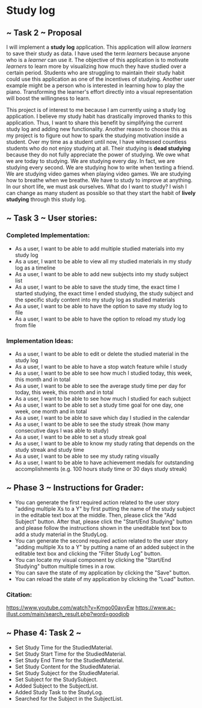 # Study log

## ~ Task 2 ~ Proposal
<T>I will implement a **study log** application. This application will 
allow *learners* to save their study as data.
I have used the term *learners* because anyone who is a *learner*
can use it.
<T>The objective of this application is to motivate
*learners* to learn more by visualizing how much they have studied 
over a certain period. Students who are struggling to maintain their
study habit could use this application as one of the incentives of studying. 
Another user example might be a
person who is interested in learning how to play the piano. Transforming the learner's
effort directly into a visual representation will boost the willingness to
learn. 


<T>This project is of interest to me because I am currently using a
study log application. I believe my study habit has drastically 
improved thanks to this application. Thus, I want to share 
this benefit by simplifying the current study log and adding new functionality. 
Another reason to choose this as my project is to figure out how to 
spark the studying motivation inside a student. Over my time as a student 
until now, I have witnessed countless students who do not enjoy studying at all. 
Their studying is **dead studying** because they do not fully appreciate the 
power of studying. We owe what we are today to studying. 
We are studying every day. In fact, we are studying every second. 
We are studying how to write when texting a friend. We are
studying video games when playing video games. We are studying 
how to breathe when we breathe. We have to study to improve at anything.
In our short life, we must ask ourselves. What do I want to study? 
I wish I can change as many student as possible so that they start the 
habit of **lively studying** through this study log.

## ~ Task 3 ~ User stories:

### Completed Implementation:
- As a user, I want to be able to add multiple studied materials into my study log
- As a user, I want to be able to view all my studied materials in my study log as a timeline
- As a user, I want to be able to add new subjects into my study subject list
- As a user, I want to be able to save the study time, the exact time I started studying, the exact time I ended
studying, the study subject and the specific study content into my study log as studied materials
- As a user, I want to be able to have the option to save my study log to file
- As a user, I want to be able to have the option to reload my study log from file

### Implementation Ideas:
- As a user, I want to be able to edit or delete the studied material in the study log
- As a user, I want to be able to have a stop watch feature while I study
- As a user, I want to be able to see how much I studied today, this week, this month and in total
- As a user, I want to be able to see the average study time per day for today, this week, this month and in total
- As a user, I want to be able to see how much I studied for each subject
- As a user, I want to be able to set a study time goal for one day, one week, one month and in total
- As a user, I want to be able to save which day I studied in the calendar
- As a user, I want to be able to see the study streak (how many consecutive days I was able to study)
- As a user, I want to be able to set a study streak goal 
- As a user, I want to be able to know my study rating that depends on the study streak and study time 
- As a user, I want to be able to see my study rating visually
- As a user, I want to be able to have achievement medals for outstanding accomplishments (e.g. 100 hours study time or 30 days
  study streak)

## ~ Phase 3 ~ Instructions for Grader:
- You can generate the first required action related to 
the user story "adding multiple Xs to a Y" by first putting
the name of the study subject in the editable text box at
the middle. Then, please click the "Add Subject" button. 
After that, please click the "Start/End Studying" button 
and please follow the instructions shown in the uneditable 
text box to add a study material in the StudyLog.
- You can generate the second required action related to 
the user story "adding multiple Xs to a Y" by putting a name
of an added subject in the editable text box and clicking 
the "Filter Study Log" button.
- You can locate my visual component by clicking the
  "Start/End Studying" button multiple times in a row.
- You can save the state of my application by clicking the
  "Save" button.
- You can reload the state of my application by clicking 
the "Load" button.

### Citation: 
https://www.youtube.com/watch?v=Kmgo00avvEw
https://www.ac-illust.com/main/search_result.php?word=goodjob

## ~ Phase 4: Task 2 ~
- Set Study Time for the StudiedMaterial.
- Set Study Start Time for the StudiedMaterial.
- Set Study End Time for the StudiedMaterial.
- Set Study Content for the StudiedMaterial.
- Set Study Subject for the StudiedMaterial.
- Set Subject for the StudySubject.
- Added Subject to the SubjectList.
- Added Study Task to the StudyLog.
- Searched for the Subject in the SubjectList.
